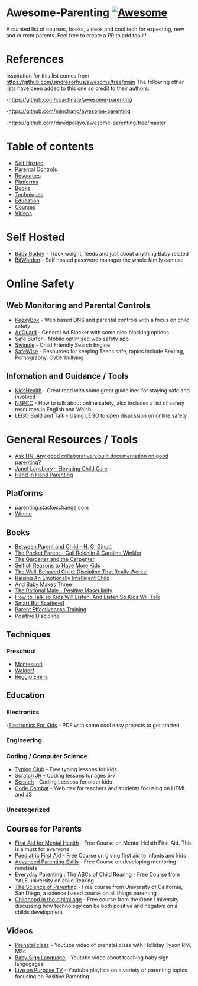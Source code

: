 # Awesome-Parenting [![Awesome](https://awesome.re/badge-flat.svg)](https://awesome.re)
A curated list of courses, books, videos and cool tech for expecting, new and current parents. Feel free to create a PR to add too it!

# References
Inspiration for this list comes from https://github.com/sindresorhus/awesome/tree/main 
The following other lists have been added to this one so credit to their authors:

-https://github.com/coachnate/awesome-parenting

-https://github.com/minchang/awesome-parenting

-https://github.com/davidpelayo/awesome-parenting/tree/master


# Table of contents

- [Self Hosted](#selfhosted)
- [Parental Controls](#parentalControls)
- [Resources](#resources)
- [Platforms](#platforms)
- [Books](#books)
- [Techniques](#techniques)
- [Education](#education)
- [Courses](#courses)
- [Videos](#videos)

# Self Hosted
- [Baby Buddy](https://github.com/linuxserver/docker-babybuddy) - Track weight, feeds and just about anything Baby related
- [BitWarden](https://bitwarden.com/help/install-on-premise-linux/) - Self hosted password manager the whole family can use

# Online Safety
## Web Monitoring and Parental Controls
- [KeexyBox](https://keexybox.org/) - Web based DNS and parental controls with a focus on child safety
- [AdGuard](https://github.com/AdguardTeam/AdGuardHome) - General Ad Blocker with some nice blocking options
- [Safe Surfer](https://gitlab.com/safesurfer/SafeSurfer-Android) - Mobile optimised web safety app
- [Swiggle](https://swiggle.org.uk/) - Child Friendly Search Engine
- [SafeWise](https://www.safewise.com/resources/internet-safety-for-teens/) - Resources for keeping Teens safe, topics include Sexting, Pornography, Cyberbullying

## Infomation and Guidance / Tools
- [KidsHealth](https://kidshealth.org/en/parents/net-safety.html#:~:text=Never%20post%20or%20trade%20personal,parent%20approval%20and%2For%20supervision,) - Great read with some great guidelines for staying safe and involved
- [NSPCC](https://www.nspcc.org.uk/keeping-children-safe/online-safety/talking-child-online-safety/) - How to talk about online safety, also includes a list of safety resources in English and Welsh
- [LEGO Build and Talk](https://www.lego.com/en-gb/sustainability/children/buildandtalk?locale=en-gb&age-gate=grown_up&consent-modal=show) - Using LEGO to open disucssion on online safety


# General Resources / Tools
- [Ask HN: Any good collaboratively built documentation on good parenting?](https://news.ycombinator.com/item?id=17023693)
- [Janet Lansbury - Elevating Child Care](http://www.janetlansbury.com/)
- [Hand in Hand Parenting](https://www.handinhandparenting.org/)

## Platforms
- [parenting.stackexchange.com](https://parenting.stackexchange.com/)
- [Winnie](https://winnie.com/)

## Books
- [Between Parent and Child - H. G. Ginott](https://www.goodreads.com/book/show/256004.Between_Parent_and_Child)
- [The Pocket Parent - Gail Reichlin & Caroline Winkler](https://www.goodreads.com/book/show/581287.The_Pocket_Parent)
- [The Gardener and the Carpenter](https://www.goodreads.com/book/show/28595855-the-gardener-and-the-carpenter)
- [Selfish Reasons to Have More Kids](https://www.goodreads.com/book/show/10266902-selfish-reasons-to-have-more-kids)
- [The Well-Behaved Child: Discipline That Really Works!](https://www.goodreads.com/book/show/6908356-the-well-behaved-child)
- [Raising An Emotionally Intelligent Child](https://www.goodreads.com/book/show/213186.Raising_An_Emotionally_Intelligent_Child)
- [And Baby Makes Three](https://www.goodreads.com/book/show/16083932-and-baby-makes-three)
- [The Rational Male - Positive Masculinity](https://www.goodreads.com/book/show/35832854-the-rational-male---positive-masculinity)
- [How to Talk so Kids Will Listen. And Listen So Kids Will Talk](https://www.goodreads.com/book/show/769016.How_to_Talk_So_Kids_Will_Listen_Listen_So_Kids_Will_Talk)
- [Smart But Scattered](https://www.goodreads.com/book/show/6053700-smart-but-scattered)
- [Parent Effectiveness Training](https://www.goodreads.com/book/show/165548.Parent_Effectiveness_Training)
- [Positive Discipline](https://amzn.to/2P9qgqU)
  

## Techniques
### Preschool
- [Montessori](https://en.wikipedia.org/wiki/Montessori_education)
- [Waldorf](https://en.wikipedia.org/wiki/Waldorf_education)
- [Reggio Emilia](https://en.wikipedia.org/wiki/Reggio_Emilia_approach)

## Education
### Electronics
-[Electronics For Kids](https://archive.org/download/electronics-for-kids.-play-with-simple-circuits-and-experiment-with-electricity-pdfdrive/Electronics%20for%20Kids.%20%20Play%20with%20Simple%20Circuits%20and%20Experiment%20with%20Electricity%21%20%28%20PDFDrive%20%29.pdf) - PDF with some cool easy projects to get started

### Engineering
### Coding / Computer Science
- [Typing Club](https://www.typingclub.com/) -  Free typing lessons for kids
- [Scratch JR](https://www.scratchjr.org/) -  Coding lessons for ages 5-7
- [Scratch](https://www.scratch.org/) - Coding Lessons for older kids
- [Code Combat](https://codecombat.com/play) - Web dev for teachers and students focusing on HTML and JS

### Uncategorized

## Courses for Parents
- [First Aid for Mental Health](https://alison.com/course/first-aid-for-mental-health) - Free Course on Mental Helath First Aid. This is a must for everyone.
- [Paediatric First Aid](https://alison.com/course/paediatric-first-aid?gclid=Cj0KCQjwoeemBhCfARIsADR2QCtbwhhwgSVfHfp8LaJ91m1Rln3Jkn0yqGRVGVjJPAC-Ad8rI0T4T8QaAruUEALw_wcB) - Free Course on giving first aid to infants and kids
- [Advanced Parenting Skills](https://alison.com/course/advanced-parenting-skills) - Free Course on developing mentoring mindsets
- [Everyday Parenting : The ABCs of Child Rearing](https://www.coursera.org/learn/everyday-parenting) - Free Course from YALE university on child Rearing
- [The Science of Parenting](https://www.edx.org/learn/parenting/the-university-of-california-san-diego-the-science-of-parenting) - Free course from University of California, San Diego, a science based course on all things parenting
- [Childhood in the digital age](https://www.open.edu/openlearn/education-development/childhood-the-digital-age/content-section-overview?active-tab=description-tab) - Free course from the Open University discussing how technology can be both positive and negative on a childs development


## Videos
- [Prenatal class](https://www.youtube.com/watch?v=j7YucfJuziU) - Youtube video of prenatal class with Holliday Tyson RM, MSc
- [Baby Sign Language](https://www.youtube.com/watch?v=UVKnVPRklCc) - Youtube video about teaching baby sign langugages
- [Live on Purpose TV](https://www.youtube.com/@LiveOnPurposeTV/playlists) - Youtube playlists on a variety of parenting topics focusing on Positive Parenting
